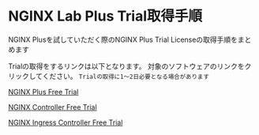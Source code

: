 # NGINX Lab Plus Trial取得手順

NGINX Plusを試していただく際のNGINX Plus Trial Licenseの取得手順をまとめます

Trialの取得をするリンクは以下となります。
対象のソフトウェアのリンクをクリックしてください。
`Trialの取得に1～2日必要となる場合があります`

[NGINX Plus Free Trial](https://www.nginx.co.jp/free-trial-request/)

[NGINX Controller Free Trial](https://www.nginx.co.jp/free-trial-request-nginx-controller/)

[NGINX Ingress Controller Free Trial](https://www.nginx.co.jp/free-trial-request-nginx-ingress-controller/)



